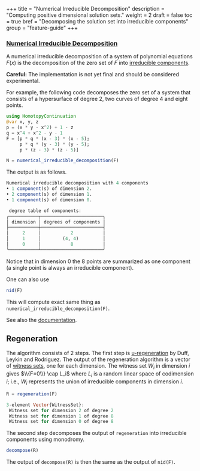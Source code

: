 +++
title = "Numerical Irreducible Decomposition"
description = "Computing positive dimensional solution sets."
weight = 2
draft = false
toc = true
bref = "Decomposing the solution set into irreducible components"
group = "feature-guide"
+++




<h3 class="section-head" id="nid"><a href="#nid">Numerical Irreducible Decomposition</a></h3>

A numerical irreducible decomposition of a system of polynomial equations $F(x)$ is the decomposition of the zero set of $F$ into [irreducible components](https://en.wikipedia.org/wiki/Irreducible_component). 

**Careful:** The implementation is not yet final and should be considered experimental.

For example, the following code decomposes the zero set of a system that consists of a hypersurface of degree 2, two curves of degree 4 and eight points. 


```julia
using HomotopyContinuation
@var x, y, z
p = (x * y - x^2) + 1 - z
q = x^4 + x^2 - y - 1
F = [p * q * (x - 3) * (x - 5);
     p * q * (y - 3) * (y - 5);
     p * (z - 3) * (z - 5)]

N = numerical_irreducible_decomposition(F)
```

The output is as follows. 
```julia
Numerical irreducible decomposition with 4 components
• 1 component(s) of dimension 2.
• 2 component(s) of dimension 1.
• 1 component(s) of dimension 0.

 degree table of components:
╭───────────┬───────────────────────╮
│ dimension │ degrees of components │
├───────────┼───────────────────────┤
│     2     │           2           │
│     1     │        (4, 4)         │
│     0     │           8           │
╰───────────┴───────────────────────╯
```

Notice that in dimension 0 the 8 points are summarized as one component (a single point is always an irreducible component).

One can also use 
```julia
nid(F)
``` 
This will compute exact same thing as `numerical_irreducible_decomposition(F)`.

See also the [documentation](https://www.juliahomotopycontinuation.org/HomotopyContinuation.jl/stable/witness_sets/).

## Regeneration

The algorithm consists of 2 steps. The first step is [u-regeneration](https://arxiv.org/abs/2206.02869) by Duff, Leykin and Rodriguez. The output of the regeneration algorithm is a vector of [witness sets](https://www.juliahomotopycontinuation.org/HomotopyContinuation.jl/stable/witness_sets/), one for each dimension. The witness set $W_i$ in dimension $i$ gives $\\{F=0\\} \cap L_i$ where $L_i$ is a random linear space of codimension $i$; i.e., $W_i$ represents the union of irreducible components in dimension $i$. 

```julia
R = regeneration(F)
```

```julia
3-element Vector{WitnessSet}:
 Witness set for dimension 2 of degree 2
 Witness set for dimension 1 of degree 8
 Witness set for dimension 0 of degree 8
```

The second step decomposes the output of `regeneration` into irreducible components using monodromy.

```julia
decompose(R)
```

The output of `decompose(R)` is then the same as the output of `nid(F)`.